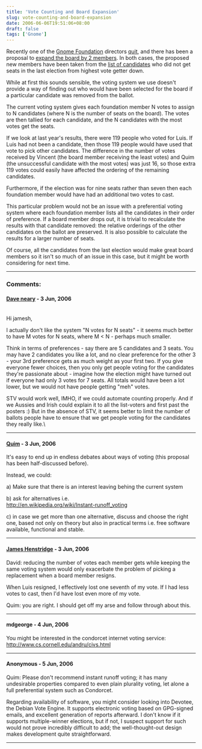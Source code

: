 ```yaml
---
title: 'Vote Counting and Board Expansion'
slug: vote-counting-and-board-expansion
date: 2006-06-06T19:51:06+08:00
draft: false
tags: ['Gnome']
---
```


Recently one of the [Gnome Foundation](http://foundation.gnome.org/)
directors
[quit](http://tieguy.org/blog/2006/06/01/resigning-from-the-board/), and
there has been a proposal to [expand the board by 2
members](http://mail.gnome.org/archives/foundation-list/2006-June/msg00042.html).
In both cases, the proposed new members have been taken from the [list
of
candidates](http://foundation.gnome.org/vote/results.php?election_id=2)
who did not get seats in the last election from highest vote getter
down.

While at first this sounds sensible, the voting system we use doesn\'t
provide a way of finding out who would have been selected for the board
if a particular candidate was removed from the ballot.

The current voting system gives each foundation member N votes to assign
to N candidates (where N is the number of seats on the board). The votes
are then tallied for each candidate, and the N candidates with the most
votes get the seats.

If we look at last year\'s results, there were 119 people who voted for
Luis. If Luis had not been a candidate, then those 119 people would have
used that vote to pick other candidates. The difference in the number of
votes received by Vincent (the board member receiving the least votes)
and Quim (the unsuccessful candidate with the most votes) was just 16,
so those extra 119 votes could easily have affected the ordering of the
remaining candidates.

Furthermore, if the election was for nine seats rather than seven then
each foundation member would have had an additional two votes to cast.

This particular problem would not be an issue with a preferential voting
system where each foundation member lists all the candidates in their
order of preference. If a board member drops out, it is trivial to
recalculate the results with that candidate removed: the relative
orderings of the other candidates on the ballot are preserved. It is
also possible to calculate the results for a larger number of seats.

Of course, all the candidates from the last election would make great
board members so it isn\'t so much of an issue in this case, but it
might be worth considering for next time.

---
### Comments:
#### [Dave neary](http://blogs.gnome.org/bolsh) - <time datetime="2006-06-07 02:33:39">3 Jun, 2006</time>

\
Hi jamesh,

I actually don\'t like the system \"N votes for N seats\" - it seems
much better to have M votes for N seats, where M \< N - perhaps much
smaller.

Think in terms of preferences - say there are 5 candidates and 3 seats.
You may have 2 candidates you like a lot, and no clear preference for
the other 3 - your 3rd preference gets as much weight as your first two.
If you give everyone fewer choices, then you only get people voting for
the candidates they\'re passionate about - imagine how the election
might have turned out if everyone had only 3 votes for 7 seats. All
totals would have been a lot lower, but we would not have people getting
\"meh\" votes.

STV would work well, IMHO, if we could automate counting properly. And
if we Aussies and Irish could explain it to all the list-voters and
first past the posters :) But in the absence of STV, it seems better to
limit the number of ballots people have to ensure that we get people
voting for the candidates they really like.\

---
#### [Quim](http://desdeamericaconamor.org) - <time datetime="2006-06-07 10:04:26">3 Jun, 2006</time>

It\'s easy to end up in endless debates about ways of voting (this
proposal has been half-discussed before).

Instead, we could:

a\) Make sure that there is an interest leaving behing the current
system

b\) ask for alternatives i.e.\
<http://en.wikipedia.org/wiki/Instant-runoff_voting>

c\) in case we get more than one alternative, discuss and choose the
right one, based not only on theory but also in practical terms i.e.
free software available, functional and stable.

---
#### [James Henstridge](http://blogs.gnome.org/jamesh) - <time datetime="2006-06-07 12:41:05">3 Jun, 2006</time>

David: reducing the number of votes each member gets while keeping the
same voting system would only exacerbate the problem of picking a
replacement when a board member resigns.

When Luis resigned, I effectively lost one seventh of my vote. If I had
less votes to cast, then I\'d have lost even more of my vote.

Quim: you are right. I should get off my arse and follow through about
this.

---
#### mdgeorge - <time datetime="2006-06-08 03:38:41">4 Jun, 2006</time>

You might be interested in the condorcet internet voting service:
<http://www.cs.cornell.edu/andru/civs.html>

---
#### Anonymous - <time datetime="2006-06-09 13:23:24">5 Jun, 2006</time>

Quim: Please don\'t recommend instant runoff voting; it has many
undesirable properties compared to even plain plurality voting, let
alone a full preferential system such as Condorcet.

Regarding availability of software, you might consider looking into
Devotee, the Debian Vote Engine. It supports electronic voting based on
GPG-signed emails, and excellent generation of reports afterward. I
don\'t know if it supports multiple-winner elections, but if not, I
suspect support for such would not prove incredibly difficult to add;
the well-thought-out design makes development quite straightforward.

---
